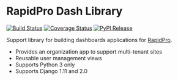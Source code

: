 RapidPro Dash Library
=====================

[![Build Status](https://travis-ci.org/rapidpro/dash.svg?branch=master)](https://travis-ci.org/rapidpro/dash)
[![Coverage Status](https://coveralls.io/repos/github/rapidpro/dash/badge.svg?branch=master)](https://coveralls.io/github/rapidpro/dash)
[![PyPI Release](https://img.shields.io/pypi/v/rapidpro-dash.svg)](https://pypi.python.org/pypi/rapidpro-dash/)

Support library for building dashboards applications for [RapidPro](https://github.com/rapidpro/rapidpro).

* Provides an organization app to support multi-tenant sites
* Reusable user management views
* Supports Python 3 only
* Supports Django 1.11 and 2.0
